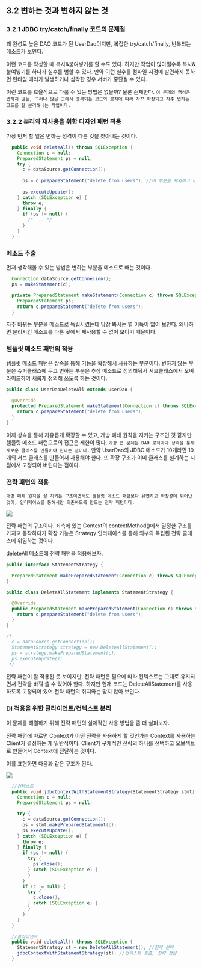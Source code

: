 ## 3.2 변하는 것과 변하지 않는 것

### 3.2.1 JDBC try/catch/finally 코드의 문제점

꽤 완성도 높은 DAO 코드가 된 UserDao이지만, 복잡한 try/catch/finally, 반복되는 메소드가 보인다.

이런 코드를 작성할 때 복사&붙여넣기를 할 수도 있다. 하지만 작업이 많아질수록 복사&붙여넣기를 하다가 실수를 범할 수 있다. 만약 이런 실수를 컴파일 시점에 발견하지 못하면 런타임 에러가 발생하거나 심각한 경우 서버가 중단될 수 있다.

이런 코드를 효율적으로 다룰 수 있는 방법은 없을까? 물론 존재한다. `이 문제의 핵심은 변하지 않는, 그러나 많은 곳에서 중복되는 코드와 로직에 따라 자꾸 확장되고 자주 변하는 코드를 잘 분리해내는 작업이다.`

### 3.2.2 분리와 재사용을 위한 디자인 패턴 적용

가장 먼저 할 일은 변하는 성격이 다른 것을 찾아내는 것이다.

```java
  public void deleteAll() throws SQLException {
    Connection c = null;
    PreparedStatement ps = null;
    try {
      c = dataSource.getConnection();
      
      ps = c.prepareStatement("delete from users"); //이 부분을 제외하고 나머지 부분은 변하지 않는다.
    
      ps.executeUpdate();
    } catch (SQLException e) {
      throw e;
    } finally { 
      if (ps != null) {
        /* ... */
      }
    }
  }
```

### 메소드 추출

먼저 생각해볼 수 있는 방법은 변하는 부분을 메소드로 빼는 것이다.

```java
  Connection dataSource.getConnecion();
  ps = makeStatement(c);

  private PreparedStatement makeStatement(Connection c) throws SQLException {
    PreparedStatement ps;
    return c.prepareStatement("delete from users");
  }
```

자주 바뀌는 부분을 메소드로 독립시켰는데 당장 봐서는 별 이득이 없어 보인다. 왜나하면 분리시킨 메소드를 다른 곳에서 재사용할 수 없어 보이기 때문이다.

### 템플릿 메소드 패턴의 적용

템플릿 메소드 패턴은 상속을 통해 기능을 확장해서 사용하는 부분이다. 변하지 않는 부분은 슈퍼클래스에 두고 변하는 부분은 추상 메소드로 정의해둬서 서브클래스에서 오버라이드하여 새롭게 정의해 쓰도록 하는 것이다.

```java
public class UserDaoDeleteAll extends UserDao {

  @Override
  protected PreparedStatement makeStatement(Connection c) throws SQLException {
    return c.prepareStatement("delete from users");
  }
}
```

이제 상속을 통해 자유롭게 확장할 수 있고, 개방 폐쇄 원칙을 지키는 구조인 것 같지만 템플릿 메소드 패턴으로의 접근은 제한이 많다. `가장 큰 문제는 DAO 로직마다 상속을 통해 새로운 클래스를 만들어야 한다는 점이다.` 만약 UserDao의 JDBC 메소드가 10개라면 10개의 서브 클래스를 만들어서 사용해야 한다. 또 확장 구조가 이미 클래스를 설계하는 시점에서 고정되어 버린다는 점이다.

### 전략 패턴의 적용

`개방 폐쇄 원칙을 잘 지키는 구조이면서도 템플릿 메소드 패턴보다 유연하고 확장성이 뛰어난 것이, 인터페이스를 통해서만 의존하도록 만드는 전략 패턴이다.`

![](..%2F..%2F..%2F..%2F..%2F..%2F..%2F..%2F..%2Fvar%2Ffolders%2F7n%2F1nn6smn13hzd_hjs84vcmtth0000gn%2FT%2FTemporaryItems%2FNSIRD_screencaptureui_xmh3Pb%2F%EC%8A%A4%ED%81%AC%EB%A6%B0%EC%83%B7%202023-05-21%20%EC%98%A4%ED%9B%84%207.01.04.png)

전략 패턴의 구조이다. 죄측에 있는 Context의 contextMethod()에서 일정한 구조를 가지고 동작하다가 확장 기능은 Strategy 인터페이스를 통해 외부의 독립된 전략 클래스에 위임하는 것이다.

deleteAll 메소드에 전략 패턴을 적용해보자.

```java
public interface StatementStrategy {

  PreparedStatement makePreparedStatement(Connection c) throws SQLException;
}

public class DeleteAllStatement implements StatementStrategy {

  @Override
  public PreparedStatement makePreparedStatement(Connection c) throws SQLException {
    return c.prepareStatement("delete from users");
  }
}

/*
  c = dataSource.getConnection();
  StatementStrategy strategy = new DeleteAllStatement();
  ps = strategy.makePreparedStatement(c);
  ps.executeUpdate();
 */
```

전략 패턴이 잘 적용된 듯 보이지만, 전략 패턴은 필요에 따라 컨텍스트는 그대로 유지되면서 전략을 바꿔 쓸 수 있어야 한다. 하지만 현재 코드는 DeleteAllStatement를 사용하도록 고정되어 있어 전략 패턴의 취지와는 맞지 않아 보인다.

### DI 적용을 위한 클라이언트/컨텍스트 분리

이 문제를 해결하기 위해 전략 패턴의 실제적인 사용 방법을 좀 더 살펴보자.

전략 패턴에 따르면 Context가 어떤 전략을 사용하게 할 것인가는 Context를 사용하는 Client가 결정하는 게 일반적이다. Client가 구체적인 전략의 하나를 선택하고 오브젝트로 만들어서 Context에 전달하는 것이다.

이를 표현하면 다음과 같은 구조가 된다.

![](..%2F..%2F..%2F..%2F..%2F..%2F..%2F..%2F..%2Fvar%2Ffolders%2F7n%2F1nn6smn13hzd_hjs84vcmtth0000gn%2FT%2FTemporaryItems%2FNSIRD_screencaptureui_ACtNr6%2F%EC%8A%A4%ED%81%AC%EB%A6%B0%EC%83%B7%202023-05-21%20%EC%98%A4%ED%9B%84%207.05.41.png)

```java
  //컨텍스트
  public void jdbcContextWithStatementStrategy(StatementStrategy stmt) throws SQLException {
    Connection c = null;
    PreparedStatement ps = null;

    try {
      c = dataSource.getConnection();
      ps = stmt.makePreparedStatement(c);
      ps.executeUpdate();
    } catch (SQLException e) {
      throw e;
    } finally {
      if (ps != null) {
        try {
          ps.close();
        } catch (SQLException e) {
        }
      }
      if (c != null) {
        try {
          c.close();
        } catch (SQLException e) {
        }
      }
    }
  }
```

```java
  //클라이언트
  public void deleteAll() throws SQLException {
    StatementStrategy st = new DeleteAllStatement(); //전략 선택
    jdbcContextWithStatementStrategy(st); //컨텍스트 호출, 전략 전달
  }
```